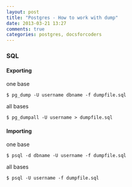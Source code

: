 ```yaml
---
layout: post
title: "Postgres - How to work with dump"
date: 2013-03-21 13:27
comments: true
categories: postgres, docsforcoders
---
```


### SQL

#### Exporting

one base

    $ pg_dump -U username dbname -f dumpfile.sql

all bases

    $ pg_dumpall -U username > dumpfile.sql

#### Importing

one base

    $ psql -d dbname -U username -f dumpfile.sql

all bases

    $ psql -U username -f dumpfile.sql
